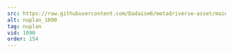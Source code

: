 ```yaml
---
src: https://raw.githubusercontent.com/Dadaism6/metadriverse-asset/main/script-nuplan-output-newcompressed/nuplan_1090.mp4
alt: nuplan_1090
tag: nuplan
vid: 1090
order: 154
---
```

